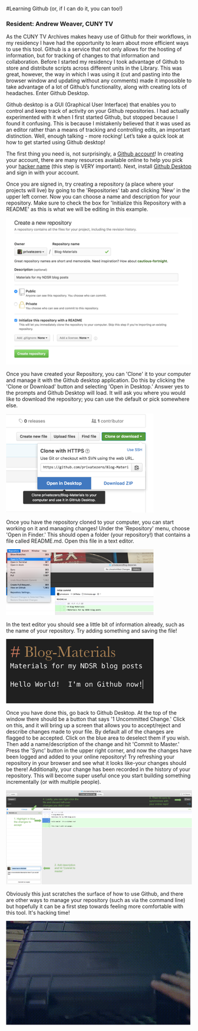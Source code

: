#Learning Github (or, if I can do it, you can too!)
### Resident: Andrew Weaver, CUNY TV

As the CUNY TV Archives makes heavy use of Github for their workflows, in my residency I have had the opportunity to learn about more efficient ways to use this tool.  Github is a service that not only allows for the hosting of information, but for tracking of changes to that information and collaboration.  Before I started my residency I took advantage of Github to store and distribute scripts across different units in the Library.  This was great, however, the way in which I was using it (cut and pasting into the browser window and updating without any comments) made it impossible to take advantage of a lot of Github’s functionality, along with creating lots of headaches. Enter Github Desktop.

Github desktop is a GUI (Graphical User Interface) that enables you to control and keep track of activity on your Github repositories.  I had actually experimented with it when I first started Github, but stopped because I found it confusing.  This is because I mistakenly believed that it was used as an editor rather than a means of tracking and controlling edits, an important distinction.  Well, enough talking - more rocking!  Let’s take a quick look at how to get started using Github desktop!

The first thing you need is, not surprisingly, a [Github account](https://github.com/)!  In creating your account, there are many resources available online to help you pick your [hacker name](https://github.com/) (this step is VERY important). Next, install [Github Desktop](https://desktop.github.com/) and sign in with your account.

Once you are signed in, try creating a repository (a place where your projects will live) by going to the 'Repositories' tab and clicking 'New' in the upper left corner.  Now you can choose a name and description for your repository.  Make sure to check the box for 'Initialize this Repository with a README' as this is what we will be editing in this example.


<img src="https://github.com/privatezero/Blog-Materials/blob/master/Github_Blog_Pic1.png" width="600">


Once you have created your Repository, you can 'Clone' it to your computer and manage it with the Github desktop application. Do this by clicking the 'Clone or Download' button and selecting 'Open in Desktop.' Answer yes to the prompts and Github Desktop will load. It will ask you where you would like to download the repository; you can use the default or pick somewhere else.


<img src="https://github.com/privatezero/Blog-Materials/blob/master/Github_Blog_Pic2.png" width="400">

Once you have the repository cloned to your computer, you can start working on it and managing changes!  Under the 'Repository' menu, choose 'Open in Finder.'  This should open a folder (your repository!) that contains a file called README.md.  Open this file in a text editor.


<img src="https://github.com/privatezero/Blog-Materials/blob/master/Github_Blog_Pic3.png" width="400">

In the text editor you should see a little bit of information already, such as the name of your repository.  Try adding something and saving the file!


<img src="https://github.com/privatezero/Blog-Materials/blob/master/Github_Blog_Pic4.png" width="400">

Once you have done this, go back to Github Desktop.  At the top of the window there should be a button that says '1 Uncommitted Change.' Click on this, and it will bring up a screen that allows you to accept/reject and describe changes made to your file.  By default all of the changes are flagged to be accepted.  Click on the blue area to deselect them if you wish.  Then add a name/description of the change and hit 'Commit to Master.'  Press the 'Sync' button in the upper right corner, and now the changes have been logged and added to your online repository!  Try refreshing your repository in your browser and see what it looks like-your changes should be there!  Additionally, your change has been recorded in the history of your repository.  This will become super useful once you start building something incrementally (or with multiple people).

<img src="https://github.com/privatezero/Blog-Materials/blob/master/Github_Blog_Pic5.png">

Obviously this just scratches the surface of how to use Github, and there are other ways to manage your repository (such as via the command line) but hopefully it can be a first step towards feeling more comfortable with this tool.  It's hacking time!


<img src="https://github.com/privatezero/Blog-Materials/blob/master/hackerman.gif">

